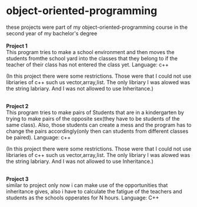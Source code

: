 # object-oriented-programming
these projects were part of my object-oriented-programming course in the second year of my bachelor's degree <br /><br />
**Project 1** <br />
This program tries to make a school environment and then moves the students fromthe school yard into the classes that they belong to if the teacher of their class has not entered the class yet. Language: c++

(In this project there were some restrictions. Those were that I could not use libriaries of c++ such us vector,array,list. The only libriary I was alowed was the string labriary. And I was not allowed to use Inheritance.) <br /> <br />

**Project 2** <br />
This program tries to make pairs of Students that are in a kindergarten by trying to make pairs of the opposite sex(they have to be students of the same class). Also, those students can create a mess and the program has to change the pairs accordingly(only then can students from different classes be paired). Language: c++

(In this project there were some restrictions. Those were that I could not use libriaries of c++ such us vector,array,list. The only libriary I was alowed was the string labriary. And I was not allowed to use Inheritance.)<br /> <br />

**Project 3** <br />
similar to project only now i can make use of the opportunities that inheritance gives, also i have to calculate the fatigue of the teachers and students as the schools opperates for N hours. Language: C++<br /> <br />
